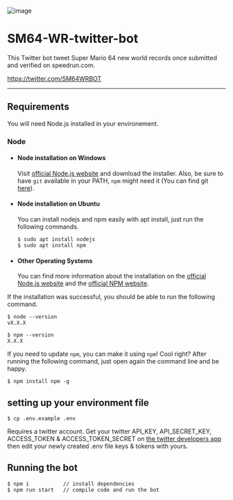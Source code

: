 ![image](https://user-images.githubusercontent.com/25116785/177857389-7a127ca6-9eb5-4611-b3a0-d9dedbae4455.png)

# SM64-WR-twitter-bot

This Twitter bot tweet Super Mario 64 new world records once submitted and verified on speedrun.com.

https://twitter.com/SM64WRBOT

---

## Requirements

You will need Node.js installed in your environement.

### Node

- #### Node installation on Windows

  Visit [official Node.js website](https://nodejs.org/) and download the installer.
  Also, be sure to have `git` available in your PATH, `npm` might need it (You can find git [here](https://git-scm.com/)).

- #### Node installation on Ubuntu

  You can install nodejs and npm easily with apt install, just run the following commands.

      $ sudo apt install nodejs
      $ sudo apt install npm

- #### Other Operating Systems
  You can find more information about the installation on the [official Node.js website](https://nodejs.org/) and the [official NPM website](https://npmjs.org/).

If the installation was successful, you should be able to run the following command.

    $ node --version
    vX.X.X

    $ npm --version
    X.X.X

If you need to update `npm`, you can make it using `npm`! Cool right? After running the following command, just open again the command line and be happy.

    $ npm install npm -g

## setting up your environment file

    $ cp .env.example .env

Requires a twitter account. Get your twitter API_KEY, API_SECRET_KEY, ACCESS_TOKEN & ACCESS_TOKEN_SECRET on [the twitter developers app](https://developer.twitter.com) then edit your newly created .env file keys & tokens with yours.

## Running the bot

    $ npm i           // install dependencies
    $ npm run start   // compile code and run the bot
